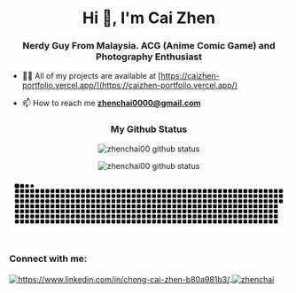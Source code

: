 <h1 align="center">Hi 👋, I'm Cai Zhen</h1>
<h3 align="center">Nerdy Guy From Malaysia. ACG (Anime Comic Game) and Photography Enthusiast</h3>

- 👨‍💻 All of my projects are available at [https://caizhen-portfolio.vercel.app/](https://caizhen-portfolio.vercel.app/)

- 📫 How to reach me **zhenchai0000@gmail.com**

<h3 align="center">My Github Status</h3>
<p align="center">
  <picture>
    <source media="(prefers-color-scheme: dark)" srcset="https://github-readme-stats.vercel.app/api/top-langs?username=zhenchai00&show_icons=true&locale=en&layout=compact&theme=github_dark_dimmed">
    <source media="(prefers-color-scheme: light)" srcset="https://github-readme-stats.vercel.app/api/top-langs?username=zhenchai00&show_icons=true&locale=en&layout=compact">
    <img alt="zhenchai00 github status" src="https://github-readme-stats.vercel.app/api/top-langs?username=zhenchai00&show_icons=true&locale=en&layout=compact">
  </picture>
</p>

<p align="center">
  <picture>
    <source media="(prefers-color-scheme: dark)" srcset="https://github-readme-stats.vercel.app/api?username=zhenchai00&show_icons=true&locale=en&theme=github_dark_dimmed">
    <source media="(prefers-color-scheme: light)" srcset="https://github-readme-stats.vercel.app/api?username=zhenchai00&show_icons=true&locale=en">
    <img alt="zhenchai00 github status" src="https://github-readme-stats.vercel.app/api?username=zhenchai00&show_icons=true&locale=en">
  </picture>
</p>

<picture>
  <source media="(prefers-color-scheme: dark)" srcset="https://raw.githubusercontent.com/zhenchai00/zhenchai00/output/github-contribution-grid-snake-dark.svg">
  <source media="(prefers-color-scheme: light)" srcset="https://raw.githubusercontent.com/zhenchai00/zhenchai00/output/github-contribution-grid-snake.svg">
  <img alt="github contribution grid snake animation" src="https://raw.githubusercontent.com/zhenchai00/zhenchai00/output/github-contribution-grid-snake.svg">
</picture>

<h3 align="left">Connect with me:</h3>

<p align="left">
  <a href="https://linkedin.com/in/https://www.linkedin.com/in/chong-cai-zhen-b80a981b3/" target="blank">
    <img
      align="center"
      src="https://raw.githubusercontent.com/rahuldkjain/github-profile-readme-generator/master/src/images/icons/Social/linked-in-alt.svg"
      alt="https://www.linkedin.com/in/chong-cai-zhen-b80a981b3/"
      height="30"
      width="40"
    />
  </a>
  <a href="https://discord.gg/zhenchai" target="blank">
    <img
      align="center"
      src="https://raw.githubusercontent.com/rahuldkjain/github-profile-readme-generator/master/src/images/icons/Social/discord.svg"
      alt="zhenchai"
      height="30"
      width="40"
    />
  </a>
</p>
